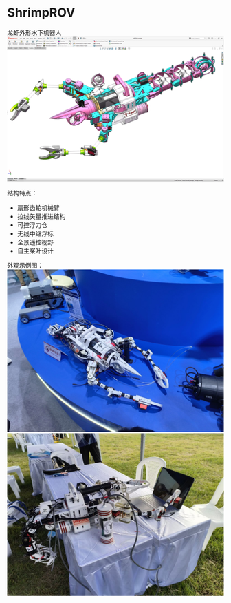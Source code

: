 # ShrimpROV
龙虾外形水下机器人
![image](./picture/Screenshot.png)

结构特点：
- 扇形齿轮机械臂
- 拉线矢量推进结构
- 可控浮力仓
- 无线中继浮标
- 全景遥控视野
- 自主桨叶设计

外观示例图：
![image](./picture/711D7586ADEC55535EB0020DDB578218.jpg)
![image](./picture/60B42279C481334F1460AE6A53FB8DF8.jpg)
